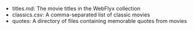 - titles.md: The movie titles in the WebFlyx collection
- classics.csv: A comma-separated list of classic movies
- quotes: A directory of files containing memorable quotes from movies
